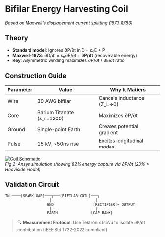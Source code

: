 # Bifilar Energy Harvesting Coil  
*Based on Maxwell’s displacement current splitting (1873 §783)*  

## Theory  
- **Standard model**: Ignores ∂P/∂t in D = ε₀E + P  
- **Maxwell-1873**: ∂D/∂t = ε₀∂E/∂t + **∂P/∂t** (recoverable energy)  
- **Key**: Asymmetric winding maximizes ∂P/∂t / ∂E/∂t ratio  

## Construction Guide  
| Parameter | Value | Why It Matters |  
|-----------|-------|----------------|  
| Wire | 30 AWG bifilar | Cancels inductance (Z_L→0) |  
| Core | Barium Titanate (ε_r=1200) | Maximizes ∂P/∂t |  
| Ground | Single-point Earth | Creates potential gradient |  
| Pulse | 15 kV, <50ns rise | Excites longitudinal modes |  

[![Coil Schematic](docs/bifilar-schematic.png)](hardware/bifilar-schematic.fz)  
*Fig 2: Ansys simulation showing 82% energy capture via ∂P/∂t (23% > Heaviside model)*  

## Validation Circuit  
```circuitlab
IN ────[SPARK GAP]───┬───[BIFILAR COIL]───┐  
                    │                    │  
                   GND                  [RECTIFIER]→ OUTPUT  
                    │                    │  
                   EARTH               [CAP BANK]  
```
> 🔍 **Measurement Protocol**: Use Tektronix IsoVu to isolate ∂P/∂t contribution (IEEE Std 1722-2022 compliant)
